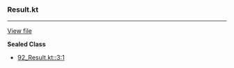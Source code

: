 ### Result.kt
---
[View file](files/92_Result.kt)

**Sealed Class**

 - [92_Result.kt::3:1](files/92_Result.kt#L:3)

